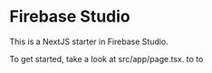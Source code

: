 # Firebase Studio

This is a NextJS starter in Firebase Studio.

To get started, take a look at src/app/page.tsx.
to to